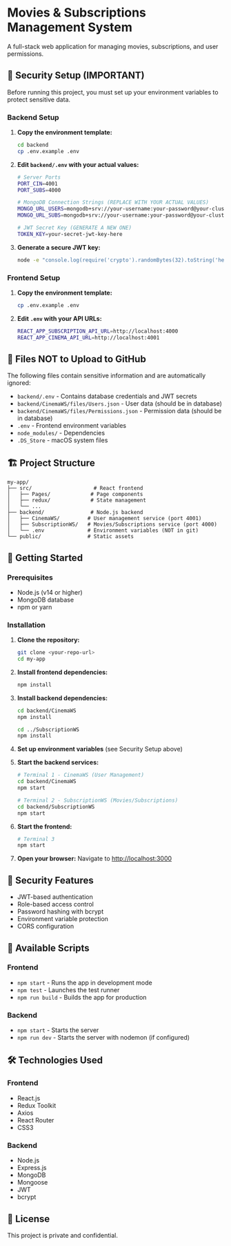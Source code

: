 # Movies & Subscriptions Management System

A full-stack web application for managing movies, subscriptions, and user permissions.

## 🚨 Security Setup (IMPORTANT)

Before running this project, you must set up your environment variables to protect sensitive data.

### Backend Setup

1. **Copy the environment template:**
   ```bash
   cd backend
   cp .env.example .env
   ```

2. **Edit `backend/.env` with your actual values:**
   ```bash
   # Server Ports
   PORT_CIN=4001
   PORT_SUBS=4000
   
   # MongoDB Connection Strings (REPLACE WITH YOUR ACTUAL VALUES)
   MONGO_URL_USERS=mongodb+srv://your-username:your-password@your-cluster.mongodb.net/UsersDB
   MONGO_URL_SUBS=mongodb+srv://your-username:your-password@your-cluster.mongodb.net/SubscriptionsDB
   
   # JWT Secret Key (GENERATE A NEW ONE)
   TOKEN_KEY=your-secret-jwt-key-here
   ```

3. **Generate a secure JWT key:**
   ```bash
   node -e "console.log(require('crypto').randomBytes(32).toString('hex'))"
   ```

### Frontend Setup

1. **Copy the environment template:**
   ```bash
   cp .env.example .env
   ```

2. **Edit `.env` with your API URLs:**
   ```bash
   REACT_APP_SUBSCRIPTION_API_URL=http://localhost:4000
   REACT_APP_CINEMA_API_URL=http://localhost:4001
   ```

## 🚫 Files NOT to Upload to GitHub

The following files contain sensitive information and are automatically ignored:

- `backend/.env` - Contains database credentials and JWT secrets
- `backend/CinemaWS/files/Users.json` - User data (should be in database)
- `backend/CinemaWS/files/Permissions.json` - Permission data (should be in database)
- `.env` - Frontend environment variables
- `node_modules/` - Dependencies
- `.DS_Store` - macOS system files

## 🏗️ Project Structure

```
my-app/
├── src/                    # React frontend
│   ├── Pages/             # Page components
│   ├── redux/             # State management
│   └── ...
├── backend/               # Node.js backend
│   ├── CinemaWS/         # User management service (port 4001)
│   ├── SubscriptionWS/   # Movies/Subscriptions service (port 4000)
│   └── .env              # Environment variables (NOT in git)
└── public/               # Static assets
```

## 🚀 Getting Started

### Prerequisites

- Node.js (v14 or higher)
- MongoDB database
- npm or yarn

### Installation

1. **Clone the repository:**
   ```bash
   git clone <your-repo-url>
   cd my-app
   ```

2. **Install frontend dependencies:**
   ```bash
   npm install
   ```

3. **Install backend dependencies:**
   ```bash
   cd backend/CinemaWS
   npm install
   
   cd ../SubscriptionWS
   npm install
   ```

4. **Set up environment variables** (see Security Setup above)

5. **Start the backend services:**
   ```bash
   # Terminal 1 - CinemaWS (User Management)
   cd backend/CinemaWS
   npm start
   
   # Terminal 2 - SubscriptionWS (Movies/Subscriptions)
   cd backend/SubscriptionWS
   npm start
   ```

6. **Start the frontend:**
   ```bash
   # Terminal 3
   npm start
   ```

7. **Open your browser:**
   Navigate to [http://localhost:3000](http://localhost:3000)

## 🔐 Security Features

- JWT-based authentication
- Role-based access control
- Password hashing with bcrypt
- Environment variable protection
- CORS configuration

## 📝 Available Scripts

### Frontend
- `npm start` - Runs the app in development mode
- `npm test` - Launches the test runner
- `npm run build` - Builds the app for production

### Backend
- `npm start` - Starts the server
- `npm run dev` - Starts the server with nodemon (if configured)

## 🛠️ Technologies Used

### Frontend
- React.js
- Redux Toolkit
- Axios
- React Router
- CSS3

### Backend
- Node.js
- Express.js
- MongoDB
- Mongoose
- JWT
- bcrypt

## 📄 License

This project is private and confidential.
